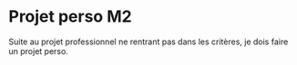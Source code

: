# Projet perso M2

Suite au projet professionnel ne rentrant pas dans les critères, je dois faire un projet perso.
